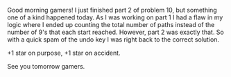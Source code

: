 Good morning gamers! I just finished part 2 of problem 10, but something one of a kind happened
today. As I was working on part 1 I had a flaw in my logic where I ended up counting the total
number of paths instead of the number of 9's that each start reached. However, part 2 was exactly
that. So with a quick spam of the undo key I was right back to the correct solution.

+1 star on purpose, +1 star on accident.

See you tomorrow gamers.
